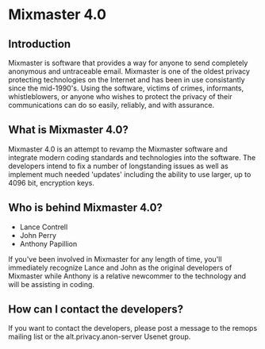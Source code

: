 Mixmaster 4.0
=============

Introduction
------------

Mixmaster is software that provides a way for anyone to send completely anonymous and untraceable email.  Mixmaster is one of the oldest privacy protecting technologies on the Internet and has been in use consistantly since the mid-1990's. Using the software, victims of crimes, informants, whistleblowers, or anyone who wishes to protect the privacy of their communications can do so easily, reliably, and with assurance.

What is Mixmaster 4.0?
----------------------

Mixmaster 4.0 is an attempt to revamp the Mixmaster software and integrate modern coding standards and technologies into the software. The developers intend to fix a number of longstanding issues as well as implement much needed 'updates' including the ability to use larger, up to 4096 bit, encryption keys.

Who is behind Mixmaster 4.0?
----------------------------

- Lance Contrell
- John Perry
- Anthony Papillion

If you've been involved in Mixmaster for any length of time, you'll immediately recognize Lance and John as the original developers of Mixmaster while Anthony is a relative newcommer to the technology and will be assisting in coding.

How can I contact the developers?
---------------------------------

If you want to contact the developers, please post a message to the remops mailing list or the alt.privacy.anon-server Usenet group.
